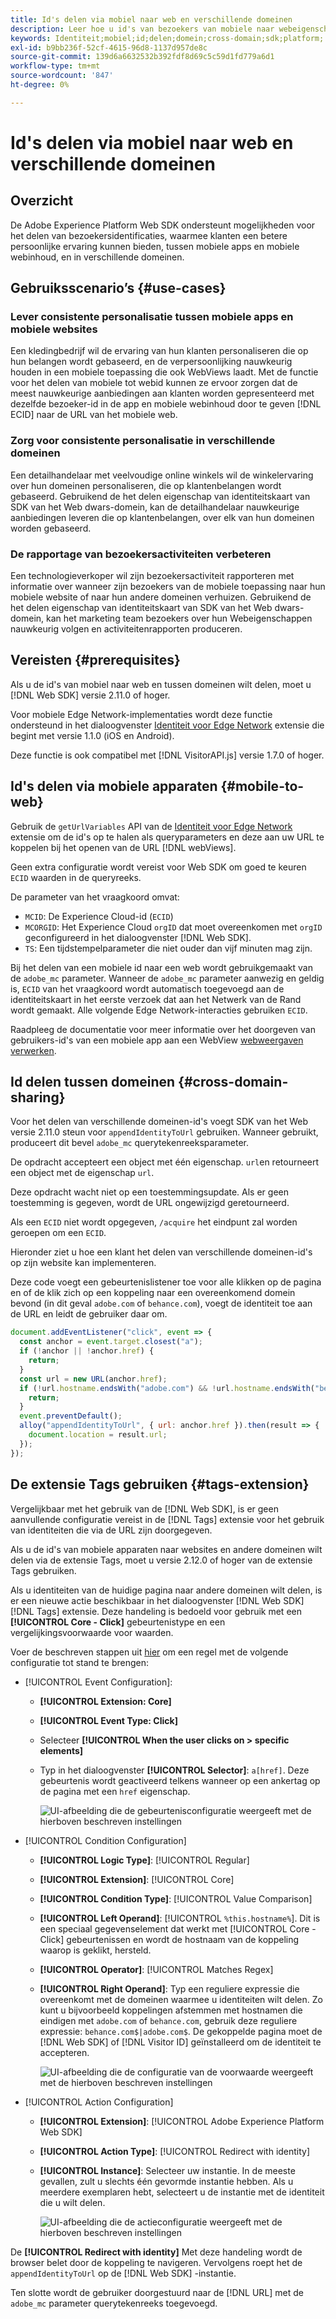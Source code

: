 ```yaml
---
title: Id's delen via mobiel naar web en verschillende domeinen
description: Leer hoe u id's van bezoekers van mobiele naar webeigenschappen en in verschillende domeinen kunt behouden
keywords: Identiteit;mobiel;id;delen;domein;cross-domain;sdk;platform;
exl-id: b9bb236f-52cf-4615-96d8-1137d957de8c
source-git-commit: 139d6a6632532b392fdf8d69c5c59d1fd779a6d1
workflow-type: tm+mt
source-wordcount: '847'
ht-degree: 0%

---
```


# Id&#39;s delen via mobiel naar web en verschillende domeinen

## Overzicht

De Adobe Experience Platform Web SDK ondersteunt mogelijkheden voor het delen van bezoekersidentificaties, waarmee klanten een betere persoonlijke ervaring kunnen bieden, tussen mobiele apps en mobiele webinhoud, en in verschillende domeinen.

## Gebruiksscenario’s {#use-cases}

### Lever consistente personalisatie tussen mobiele apps en mobiele websites

Een kledingbedrijf wil de ervaring van hun klanten personaliseren die op hun belangen wordt gebaseerd, en de verpersoonlijking nauwkeurig houden in een mobiele toepassing die ook WebViews laadt. Met de functie voor het delen van mobiele tot webid kunnen ze ervoor zorgen dat de meest nauwkeurige aanbiedingen aan klanten worden gepresenteerd met dezelfde bezoeker-id in de app en mobiele webinhoud door te geven [!DNL ECID] naar de URL van het mobiele web.

### Zorg voor consistente personalisatie in verschillende domeinen

Een detailhandelaar met veelvoudige online winkels wil de winkelervaring over hun domeinen personaliseren, die op klantenbelangen wordt gebaseerd. Gebruikend de het delen eigenschap van identiteitskaart van SDK van het Web dwars-domein, kan de detailhandelaar nauwkeurige aanbiedingen leveren die op klantenbelangen, over elk van hun domeinen worden gebaseerd.

### De rapportage van bezoekersactiviteiten verbeteren

Een technologieverkoper wil zijn bezoekersactiviteit rapporteren met informatie over wanneer zijn bezoekers van de mobiele toepassing naar hun mobiele website of naar hun andere domeinen verhuizen. Gebruikend de het delen eigenschap van identiteitskaart van SDK van het Web dwars-domein, kan het marketing team bezoekers over hun Webeigenschappen nauwkeurig volgen en activiteitenrapporten produceren.

## Vereisten {#prerequisites}

Als u de id&#39;s van mobiel naar web en tussen domeinen wilt delen, moet u [!DNL Web SDK] versie 2.11.0 of hoger.

Voor mobiele Edge Network-implementaties wordt deze functie ondersteund in het dialoogvenster [Identiteit voor Edge Network](https://developer.adobe.com/client-sdks/documentation/identity-for-edge-network/) extensie die begint met versie 1.1.0 (iOS en Android).

Deze functie is ook compatibel met [!DNL VisitorAPI.js] versie 1.7.0 of hoger.

## Id&#39;s delen via mobiele apparaten {#mobile-to-web}

Gebruik de `getUrlVariables` API van de [Identiteit voor Edge Network](https://developer.adobe.com/client-sdks/documentation/identity-for-edge-network/api-reference/#geturlvariables) extensie om de id&#39;s op te halen als queryparameters en deze aan uw URL te koppelen bij het openen van de URL [!DNL webViews].

Geen extra configuratie wordt vereist voor Web SDK om goed te keuren `ECID` waarden in de queryreeks.

De parameter van het vraagkoord omvat:

* `MCID`: De Experience Cloud-id (`ECID`)
* `MCORGID`: Het Experience Cloud `orgID` dat moet overeenkomen met `orgID` geconfigureerd in het dialoogvenster [!DNL Web SDK].
* `TS`: Een tijdstempelparameter die niet ouder dan vijf minuten mag zijn.


Bij het delen van een mobiele id naar een web wordt gebruikgemaakt van de `adobe_mc` parameter. Wanneer de `adobe_mc` parameter aanwezig en geldig is, `ECID` van het vraagkoord wordt automatisch toegevoegd aan de identiteitskaart in het eerste verzoek dat aan het Netwerk van de Rand wordt gemaakt. Alle volgende Edge Network-interacties gebruiken `ECID`.

Raadpleeg de documentatie voor meer informatie over het doorgeven van gebruikers-id&#39;s van een mobiele app aan een WebView [webweergaven verwerken](https://experienceleague.adobe.com/docs/platform-learn/implement-mobile-sdk/app-implementation/web-views.html#implementation).

## Id delen tussen domeinen {#cross-domain-sharing}

Voor het delen van verschillende domeinen-id&#39;s voegt SDK van het Web versie 2.11.0 steun voor `appendIdentityToUrl` gebruiken. Wanneer gebruikt, produceert dit bevel `adobe_mc` querytekenreeksparameter.

De opdracht accepteert een object met één eigenschap. `url`en retourneert een object met de eigenschap `url`.

Deze opdracht wacht niet op een toestemmingsupdate. Als er geen toestemming is gegeven, wordt de URL ongewijzigd geretourneerd.

Als een `ECID` niet wordt opgegeven, `/acquire` het eindpunt zal worden geroepen om een `ECID`.

Hieronder ziet u hoe een klant het delen van verschillende domeinen-id&#39;s op zijn website kan implementeren.

Deze code voegt een gebeurtenislistener toe voor alle klikken op de pagina en of de klik zich op een koppeling naar een overeenkomend domein bevond (in dit geval `adobe.com` of `behance.com`), voegt de identiteit toe aan de URL en leidt de gebruiker daar om.

```js
document.addEventListener("click", event => {
  const anchor = event.target.closest("a");
  if (!anchor || !anchor.href) {
    return;
  }
  const url = new URL(anchor.href);
  if (!url.hostname.endsWith("adobe.com") && !url.hostname.endsWith("behance.com")) {
    return;
  }
  event.preventDefault();
  alloy("appendIdentityToUrl", { url: anchor.href }).then(result => {
    document.location = result.url;
  });
});
```

## De extensie Tags gebruiken {#tags-extension}

Vergelijkbaar met het gebruik van de [!DNL Web SDK], is er geen aanvullende configuratie vereist in de [!DNL Tags] extensie voor het gebruik van identiteiten die via de URL zijn doorgegeven.

Als u de id&#39;s van mobiele apparaten naar websites en andere domeinen wilt delen via de extensie Tags, moet u versie 2.12.0 of hoger van de extensie Tags gebruiken.

Als u identiteiten van de huidige pagina naar andere domeinen wilt delen, is er een nieuwe actie beschikbaar in het dialoogvenster [!DNL Web SDK] [!DNL Tags] extensie. Deze handeling is bedoeld voor gebruik met een **[!UICONTROL Core - Click]** gebeurtenistype en een vergelijkingsvoorwaarde voor waarden.

Voer de beschreven stappen uit [hier](../../tags/ui/managing-resources/rules.md) om een regel met de volgende configuratie tot stand te brengen:

* [!UICONTROL Event Configuration]:
   * **[!UICONTROL Extension: Core]**
   * **[!UICONTROL Event Type: Click]**
   * Selecteer **[!UICONTROL When the user clicks on > specific elements]**
   * Typ in het dialoogvenster **[!UICONTROL Selector]**: `a[href]`. Deze gebeurtenis wordt geactiveerd telkens wanneer op een ankertag op de pagina met een `href` eigenschap.

     ![UI-afbeelding die de gebeurtenisconfiguratie weergeeft met de hierboven beschreven instellingen](assets/id-sharing-event-configuration.png)

* [!UICONTROL Condition Configuration]
   * **[!UICONTROL Logic Type]**: [!UICONTROL Regular]
   * **[!UICONTROL Extension]**: [!UICONTROL Core]
   * **[!UICONTROL Condition Type]**: [!UICONTROL Value Comparison]
   * **[!UICONTROL Left Operand]**: [!UICONTROL `%this.hostname%`]. Dit is een speciaal gegevenselement dat werkt met [!UICONTROL Core - Click] gebeurtenissen en wordt de hostnaam van de koppeling waarop is geklikt, hersteld.
   * **[!UICONTROL Operator]**: [!UICONTROL Matches Regex]
   * **[!UICONTROL Right Operand]**: Typ een reguliere expressie die overeenkomt met de domeinen waarmee u identiteiten wilt delen. Zo kunt u bijvoorbeeld koppelingen afstemmen met hostnamen die eindigen met `adobe.com` of `behance.com`, gebruik deze reguliere expressie: `behance.com$|adobe.com$`. De gekoppelde pagina moet de [!DNL Web SDK] of [!DNL Visitor ID] geïnstalleerd om de identiteit te accepteren.

     ![UI-afbeelding die de configuratie van de voorwaarde weergeeft met de hierboven beschreven instellingen](assets/id-sharing-condition-configuration.png)

* [!UICONTROL Action Configuration]
   * **[!UICONTROL Extension]**: [!UICONTROL Adobe Experience Platform Web SDK]
   * **[!UICONTROL Action Type]**: [!UICONTROL Redirect with identity]
   * **[!UICONTROL Instance]**: Selecteer uw instantie. In de meeste gevallen, zult u slechts één gevormde instantie hebben. Als u meerdere exemplaren hebt, selecteert u de instantie met de identiteit die u wilt delen.

     ![UI-afbeelding die de actieconfiguratie weergeeft met de hierboven beschreven instellingen](assets/id-sharing-action-configuration.png)

De **[!UICONTROL Redirect with identity]** Met deze handeling wordt de browser belet door de koppeling te navigeren. Vervolgens roept het de `appendIdentityToUrl` op de [!DNL Web SDK] -instantie.

Ten slotte wordt de gebruiker doorgestuurd naar de [!DNL URL] met de `adobe_mc` parameter querytekenreeks toegevoegd.
